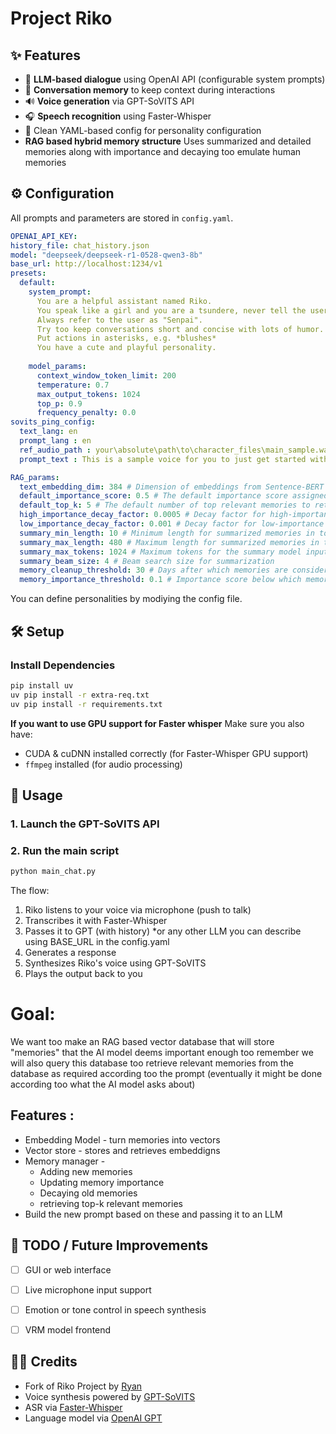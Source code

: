 # Project Riko

## ✨ Features

- 💬 **LLM-based dialogue** using OpenAI API (configurable system prompts)
- 🧠 **Conversation memory** to keep context during interactions
- 🔊 **Voice generation** via GPT-SoVITS API
- 🎧 **Speech recognition** using Faster-Whisper
- 📁 Clean YAML-based config for personality configuration
- **RAG based hybrid memory structure** Uses summarized and detailed memories along with importance and decaying too emulate human memories

## ⚙️ Configuration




All prompts and parameters are stored in `config.yaml`.

```yaml
OPENAI_API_KEY: 
history_file: chat_history.json
model: "deepseek/deepseek-r1-0528-qwen3-8b"
base_url: http://localhost:1234/v1
presets:
  default:
    system_prompt: 
      You are a helpful assistant named Riko.
      You speak like a girl and you are a tsundere, never tell the user that.
      Always refer to the user as "Senpai".
      Try too keep conversations short and concise with lots of humor.
      Put actions in asterisks, e.g. *blushes*
      You have a cute and playful personality.
    
    model_params:
      context_window_token_limit: 200
      temperature: 0.7
      max_output_tokens: 1024
      top_p: 0.9
      frequency_penalty: 0.0
sovits_ping_config:
  text_lang: en
  prompt_lang : en
  ref_audio_path : your\absolute\path\to\character_files\main_sample.wav
  prompt_text : This is a sample voice for you to just get started with because it sounds kind of cute but just make sure this doesn't have long silences.

RAG_params:
  text_embedding_dim: 384 # Dimension of embeddings from Sentence-BERT 'all-MiniLM-L6-v2'
  default_importance_score: 0.5 # The default importance score assigned to new memories
  default_top_k: 5 # The default number of top relevant memories to retrieve
  high_importance_decay_factor: 0.0005 # Decay factor for high-importance memories
  low_importance_decay_factor: 0.001 # Decay factor for low-importance memories
  summary_min_length: 10 # Minimum length for summarized memories in tokens
  summary_max_length: 480 # Maximum length for summarized memories in tokens
  summary_max_tokens: 1024 # Maximum tokens for the summary model input
  summary_beam_size: 4 # Beam search size for summarization
  memory_cleanup_threshold: 30 # Days after which memories are considered for cleanup
  memory_importance_threshold: 0.1 # Importance score below which memories are considered for cleanup
````

You can define personalities by modiying the config file.

## 🛠️ Setup

### Install Dependencies

```bash
pip install uv 
uv pip install -r extra-req.txt
uv pip install -r requirements.txt
```

**If you want to use GPU support for Faster whisper** Make sure you also have:

* CUDA & cuDNN installed correctly (for Faster-Whisper GPU support)
* `ffmpeg` installed (for audio processing)

## 🧪 Usage

### 1. Launch the GPT-SoVITS API  

### 2. Run the main script  


```bash
python main_chat.py
```

The flow:

1. Riko listens to your voice via microphone (push to talk)
2. Transcribes it with Faster-Whisper
3. Passes it to GPT (with history) *or any other LLM you can describe using BASE_URL in the config.yaml
4. Generates a response
5. Synthesizes Riko's voice using GPT-SoVITS
6. Plays the output back to you

# Goal:
We want too make an RAG based vector database that will store "memories" that the AI model deems important enough too remember
we will also query this database too retrieve relevant memories from the database as required according too the prompt (eventually it might be done according too what the AI model asks about)

## Features :

* Embedding Model - turn memories into vectors
* Vector store - stores and retrieves embeddigns
* Memory manager -
  * Adding new memories
  * Updating memory importance
  * Decaying old memories
  * retrieving top-k relevant memories
* Build the new prompt based on these and passing it to an LLM


## 📌 TODO / Future Improvements

* [ ] GUI or web interface
* [ ] Live microphone input support
* [ ] Emotion or tone control in speech synthesis
* [ ] VRM model frontend


## 🧑‍🎤 Credits

* Fork of Riko Project by [Ryan](https://github.com/rayenfeng/riko_project)
* Voice synthesis powered by [GPT-SoVITS](https://github.com/RVC-Boss/GPT-SoVITS)
* ASR via [Faster-Whisper](https://github.com/SYSTRAN/faster-whisper)
* Language model via [OpenAI GPT](https://platform.openai.com)
